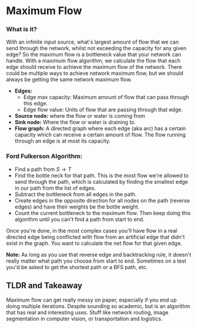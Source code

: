 # Maximum Flow 

### What is it?
With an infinite input source, what's largest amount of flow that we can send through the network, whilst not exceeding the capacity for any given edge? So the maximum flow is a bottleneck value that your network can handle. With a maximum flow algorithm, we calculate the flow that each edge should receive to achieve the maximum flow of the network. There could be multiple ways to achieve network maximum flow, but we should always be getting the same network maximum flow.

- **Edges:**
  - Edge max capacity: Maximum amount of flow that can pass through this edge.
  - Edge flow value: Units of flow that are passing through that edge. 
- **Source node:** where the flow or water is coming from
- **Sink node:** Where the flow or water is draining to.
- **Flow graph:** A directed graph where each edge (aka arc) has a certain capacity which can receive a certain amount of flow. The flow running through an edge is at most its capacity. 


### Ford Fulkerson Algorithm:
- Find a path from $S \rightarrow T$
- Find the bottle neck for that path. This is the most flow we're allowed to send through the path, which is calculated by finding the smallest edge in our path from the list of edges.
- Subtract the bottleneck from all edges in the path. 
- Create edges in the opposite direction for all nodes on the path (reverse edges) and have their weights be the bottle weight.
- Count the current bottleneck to the maximum flow. Then keep doing this algorithm until you can't find a path from start to end.

Once you're done, in the most complex cases you'll have flow in a real directed edge being conflicted with flow from an artificial edge that didn't exist in the graph. You want to calculate the net flow for that given edge.

**Note:** As long as you use that reverse edge and backtracking rule, it doesn't really matter what path you choose from start to end. Sometimes on a test you'd be asked to get the shortest path or a BFS path, etc.

## TLDR and Takeaway
Maximum flow can get really messy on paper, especially if you end up doing multiple iterations. Despite sounding so academic, but is an algorithm that has real and interesting uses. Stuff like network routing, image segmentation in computer vision, or transportation and logistics.